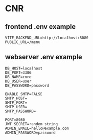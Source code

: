 # CNR

## frontend .env example
```
VITE_BACKEND_URL=http://localhost:8080
PUBLIC_URL=/menu
```

## webserver .env example
```
DB_HOST=localhost
DB_PORT=3306
DB_NAME=cnre
DB_USER=user
DB_PASSWORD=password

ENABLE_SMTP=FALSE
SMTP_HOST=
SMTP_PORT=
SMTP_USER=
SMTP_PASSWORD=

PORT=8080
JWT_SECRET=random_string
ADMIN_EMAIL=hello@example.com
ADMIN_PASSWORD=password
```